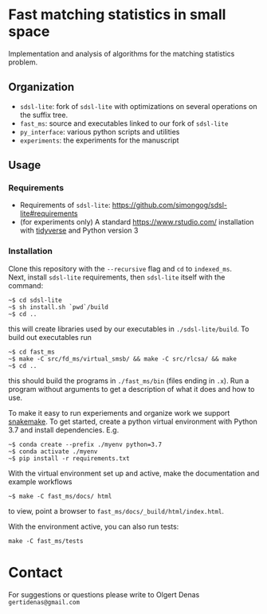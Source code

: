 # Fast matching statistics in small space

Implementation and analysis of algorithms for the matching statistics problem. 

## Organization

 - `sdsl-lite`: fork of `sdsl-lite` with optimizations on several operations on the suffix tree.
 - `fast_ms`: source and executables linked to our fork of `sdsl-lite`
 - `py_interface`: various python scripts and utilities 
 - `experiments`: the experiments for the manuscript 
 
## Usage
### Requirements

 - Requirements of `sdsl-lite`: https://github.com/simongog/sdsl-lite#requirements
 - (for experiments only) A standard https://www.rstudio.com/ installation with [tidyverse](https://www.tidyverse.org/) and Python version 3

### Installation
Clone this repository with the `--recursive` flag and `cd` to `indexed_ms`.  
Next, install `sdsl-lite` requirements, then `sdsl-lite` itself with the command:

```
~$ cd sdsl-lite
~$ sh install.sh `pwd`/build
~$ cd ..
```

this will create libraries used by our executables in `./sdsl-lite/build`. To build out executables run

```
~$ cd fast_ms
~$ make -C src/fd_ms/virtual_smsb/ && make -C src/rlcsa/ && make
~$ cd ..
```

this should build the programs in `./fast_ms/bin` (files ending in `.x`). Run a program without arguments to get a description
of what it does and how to use.

To make it easy to run experiements and organize work we support [snakemake](https://snakemake.readthedocs.io/en/stable/index.html). To
get started, create a python virtual environment with Python 3.7 and install dependencies. E.g.

```
~$ conda create --prefix ./myenv python=3.7
~$ conda activate ./myenv
~$ pip install -r requirements.txt
```

With the virtual environment set up and active, make the documentation and example workflows

```
~$ make -C fast_ms/docs/ html
```

to view, point a browser to `fast_ms/docs/_build/html/index.html`.

With the environment active, you can also run tests:

```
make -C fast_ms/tests
```


# Contact
For suggestions or questions please write to Olgert Denas `gertidenas@gmail.com`
